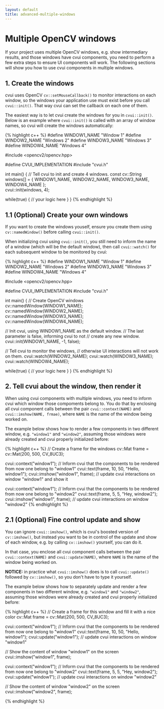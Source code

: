 ```yaml
---
layout: default
title: advanced-multiple-windows
---
```


# Multiple OpenCV windows

If your project uses multiple OpenCV windows, e.g. show intermediary results, and those windows have cvui components, you need to perform a few extra steps to ensure UI components will work. The following sections will show you how to use cvui components in multiple windows.

## 1. Create the windows

cvui uses OpenCV `cv::setMouseCallback()` to monitor interactions on each window, so the windows your application use must exist before you call `cvui::init()`. That way cvui can set the callback on each one of them.

The easiest way is to let cvui create the windows for you in `cvui::init()`. Below is an example where `cvui::init()` is called with an array of window names, so cvui will create the windows automatically:

{% highlight c++ %}
#define WINDOW1_NAME "Window 1"
#define WINDOW2_NAME "Windows 2"
#define WINDOW3_NAME "Windows 3"
#define WINDOW4_NAME "Windows 4"

#include <opencv2/opencv.hpp>

#define CVUI_IMPLEMENTATION
#include "cvui.h"

int main() {
  // Tell cvui to init and create 4 windows.
  const cv::String windows[] = { WINDOW1_NAME, WINDOW2_NAME, WINDOW3_NAME, WINDOW4_NAME };  
  cvui::init(windows, 4);

  while(true) {
    // your logic here
  }
}
{% endhighlight %}

## 1.1 (Optional) Create your own windows

If you want to create the windows youself, ensure you create them using `cv::namedWindow()` before calling `cvui::init()`.

When initializing cvui using `cvui::init()`, you still need to inform the name of a window (which will be the default window), then call `cvui::watch()` for each subsequent window to be monitored by cvui:

{% highlight c++ %}
#define WINDOW1_NAME "Window 1"
#define WINDOW2_NAME "Windows 2"
#define WINDOW3_NAME "Windows 3"
#define WINDOW4_NAME "Windows 4"

#include <opencv2/opencv.hpp>

#define CVUI_IMPLEMENTATION
#include "cvui.h"

int main() {
  // Create OpenCV windows
  cv::namedWindow(WINDOW1_NAME);
  cv::namedWindow(WINDOW2_NAME);
  cv::namedWindow(WINDOW3_NAME);
  cv::namedWindow(WINDOW4_NAME);

  // Init cvui, using WINDOW1_NAME as the default window.
  // The last parameter is false, informing cvui to not
  // create any new window.
  cvui::init(WINDOW1_NAME, -1, false);

  // Tell cvui to monitor the windows,
  // otherwise UI interactions will not work on them.
  cvui::watch(WINDOW2_NAME);
  cvui::watch(WINDOW3_NAME);
  cvui::watch(WINDOW4_NAME);

  while(true) {
    // your logic here
  }
}
{% endhighlight %}

## 2. Tell cvui about the window, then render it

When using cvui components with multiple windows, you need to inform cvui which window those compoments belong to. You do that by enclosing all cvui component calls between the pair `cvui::context(NAME)` and `cvui::imshow(NAME, frmae)`, where `NAME` is the name of the window being worked on.

The example below shows how to render a few components in two different window, e.g. `"window1"` and `"window2"`, assuming those windows were already created and cvui properly initialized before:

{% highlight c++ %}
// Create a frame for the windows
cv::Mat frame = cv::Mat(200, 500, CV_8UC3);

cvui::context("window1");                    // Inform cvui that the components to be rendered from now one belong to "window1"
cvui::text(frame, 10, 50, "Hello, window1");
cvui::imshow("window1", frame);              // update cvui interactions on window "window1" and show it

cvui::context("window1");                     // Inform cvui that the components to be rendered from now one belong to "window2"
cvui::text(frame, 5, 5, "Hey, window2");
cvui::imshow("window1", frame);               // update cvui interactions on window "window2"
{% endhighlight %}

## 2.1 (Optional) Fine control update and show

You can ignore `cvui::imshow()`, which is cvui's boosted version of `cv::imshow()`, but instead you want to be in control of the update and show of each window, e.g. by calling `cv::imshow()` yourself, you can do it.

In that case, you enclose all cvui component calls between the pair `cvui::context(NAME)` and `cvui::update(NAME)`, where `NAME` is the name of the window being worked on.

<div class="notice--info"><strong>NOTICE:</strong> in practice what <code>cvui::imshow()</code> does is to call <code>cvui::update()</code> followed by <code>cv::imshow()</code>, so you don't have to type it yourself.</div>

The example below shows how to separately update and render a few components in two different window, e.g. `"window1"` and `"window2"`, assuming those windows were already created and cvui properly initialized before:

{% highlight c++ %}
// Create a frame for this window and fill it with a nice color
cv::Mat frame = cv::Mat(200, 500, CV_8UC3);

cvui::context("window1");                     // Inform cvui that the components to be rendered from now one belong to "window1"
cvui::text(frame, 10, 50, "Hello, window1");
cvui::update("window1");                      // update cvui interactions on window "window1"

// Show the content of window "window1" on the screen
cvui::imshow("window1", frame);

cvui::context("window1");                     // Inform cvui that the components to be rendered from now one belong to "window2"
cvui::text(frame, 5, 5, "Hey, window2");
cvui::update("window1");                      // update cvui interactions on window "window2"

// Show the content of window "window2" on the screen
cvui::imshow("window2", frame);

{% endhighlight %}
